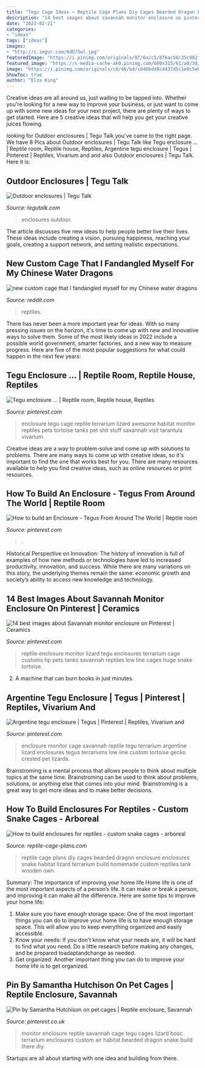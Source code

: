 ```yaml
---
title: "Tegu Cage Ideas ~ Reptile Cage Plans Diy Cages Bearded Dragon Enclosure Enclosures Snake Habitat Lizard Terrarium Build Homemade Custom Reptiles Tank Wooden Own"
description: "14 best images about savannah monitor enclosure on pinterest"
date: "2023-02-21"
categories:
- "ideas"
tags: ["ideas"]
images:
- "http://i.imgur.com/6dD75wl.jpg"
featuredImage: "https://i.pinimg.com/originals/8f/6a/c5/8f6ac56c35c982fef453c5921a43b423.jpg"
featured_image: "https://s-media-cache-ak0.pinimg.com/600x315/61/a0/3d/61a03d05de5c54e33c577618c98572ac.jpg"
image: "https://i.pinimg.com/originals/c6/46/bd/c646bdd8c4437d5c1e8c5eb3c7c2d070.jpg"
ShowToc: true
author: "Elza King"
---
```



Creative ideas are all around us, just waiting to be tapped into. Whether you're looking for a new way to improve your business, or just want to come up with some new ideas for your next project, there are plenty of ways to get started. Here are 5 creative ideas that will help you get your creative juices flowing.

	

		
looking for Outdoor enclosures | Tegu Talk you've came to the right page. We have 8 Pics about Outdoor enclosures | Tegu Talk like Tegu enclosure … | Reptile room, Reptile house, Reptiles, Argentine tegu enclosure | Tegus | Pinterest | Reptiles, Vivarium and and also Outdoor enclosures | Tegu Talk. Here it is:
		
    
## Outdoor Enclosures | Tegu Talk

<img loading=lazy src="https://i5.photobucket.com/albums/y153/varnyard/Enclosure23.jpg" onerror="this.onerror=null;this.src='https://tse1.mm.bing.net/th?id=OIP.aMGIpg0MWZSvkoLZ1dK33QHaFj&amp;pid=15.1';" alt="Outdoor enclosures | Tegu Talk">

_Source: tegutalk.com_

>enclosures outdoor. 

	

The article discusses five new ideas to help people better live their lives. These ideas include creating a vision, pursuing happiness, reaching your goals, creating a support network, and setting realistic expectations.

    
## New Custom Cage That I Fandangled Myself For My Chinese Water Dragons

<img loading=lazy src="http://i.imgur.com/6dD75wl.jpg" onerror="this.onerror=null;this.src='https://tse4.mm.bing.net/th?id=OIP.23q9kMzsML3etU9TpWdPLQHaEK&amp;pid=15.1';" alt="new custom cage that I fandangled myself for my Chinese water dragons">

_Source: reddit.com_

>reptiles. 

	

There has never been a more important year for ideas. With so many pressing issues on the horizon, it's time to come up with new and innovative ways to solve them. Some of the most likely ideas in 2022 include a possible world government, smarter factories, and a new way to measure progress. Here are five of the most popular suggestions for what could happen in the next few years:

    
## Tegu Enclosure … | Reptile Room, Reptile House, Reptiles

<img loading=lazy src="https://i.pinimg.com/originals/bf/2f/18/bf2f18bb0525bfa3833a1c38abdebaf6.jpg" onerror="this.onerror=null;this.src='https://tse3.mm.bing.net/th?id=OIP.WUOqXaOcPcRqspi6_bYSeQHaIp&amp;pid=15.1';" alt="Tegu enclosure … | Reptile room, Reptile house, Reptiles">

_Source: pinterest.com_

>enclosure tegu cage reptile terrarium lizard awesome habitat monitor reptiles pets tortoise tanks pet shit stuff savannah visit tarantula vivarium. 

	

Creative ideas are a way to problem-solve and come up with solutions to problems. There are many ways to come up with creative ideas, so it's important to find the one that works best for you. There are many resources available to help you find creative ideas, such as online resources or print resources.

    
## How To Build An Enclosure - Tegus From Around The World | Reptile Room

<img loading=lazy src="https://i.pinimg.com/originals/8f/6a/c5/8f6ac56c35c982fef453c5921a43b423.jpg" onerror="this.onerror=null;this.src='https://tse1.mm.bing.net/th?id=OIP.rSwseb-MZwA_1IziEt8iEgAAAA&amp;pid=15.1';" alt="How to build an Enclosure - Tegus From Around The World | Reptile room">

_Source: pinterest.com_

>. 

	

Historical Perspective on Innovation:
The history of innovation is full of examples of how new methods or technologies have led to increased productivity, innovation, and success. While there are many variations on this story, the underlying themes remain the same: economic growth and society’s ability to access new knowledge and technology.

    
## 14 Best Images About Savannah Monitor Enclosure On Pinterest | Ceramics

<img loading=lazy src="https://s-media-cache-ak0.pinimg.com/736x/e5/10/23/e51023408ac3c75aa4087e08b251df1c.jpg" onerror="this.onerror=null;this.src='https://tse4.mm.bing.net/th?id=OIP.BbQ5LCphKLNVCQezHQZYZQHaFj&amp;pid=15.1';" alt="14 best images about Savannah monitor enclosure on Pinterest | Ceramics">

_Source: pinterest.com_

>reptile enclosure monitor lizard tegu enclosures terrarium cage customs hp pets tanks savannah reptiles low line cages huge snake tortoise. 

	

2. A machine that can burn books in just minutes.

    
## Argentine Tegu Enclosure | Tegus | Pinterest | Reptiles, Vivarium And

<img loading=lazy src="https://s-media-cache-ak0.pinimg.com/600x315/61/a0/3d/61a03d05de5c54e33c577618c98572ac.jpg" onerror="this.onerror=null;this.src='https://tse2.mm.bing.net/th?id=OIP.oWYezRZnRSRSBt4bfPXMTAHaD4&amp;pid=15.1';" alt="Argentine tegu enclosure | Tegus | Pinterest | Reptiles, Vivarium and">

_Source: pinterest.com_

>enclosure monitor cage savannah reptile tegu terrarium argentine lizard enclosures tegus terrariums low line custom tortoise gecko crested pet lizards. 

	

Brainstroming is a mental process that allows people to think about multiple topics at the same time. Brainstroming can be used to think about problems, solutions, or anything else that comes into your mind. Brainstroming is a great way to get more ideas and to make better decisions.

    
## How To Build Enclosures For Reptiles - Custom Snake Cages - Arboreal

<img loading=lazy src="https://www.reptile-cage-plans.com/gallery/galimages/Misc001.jpg" onerror="this.onerror=null;this.src='https://tse2.mm.bing.net/th?id=OIP.6tljcDk9qseXY_MXcFBtFAHaFj&amp;pid=15.1';" alt="How to build enclosures for reptiles - custom snake cages - arboreal">

_Source: reptile-cage-plans.com_

>reptile cage plans diy cages bearded dragon enclosure enclosures snake habitat lizard terrarium build homemade custom reptiles tank wooden own. 

	

Summary: The importance of improving your home life
Home life is one of the most important aspects of a person’s life. It can make or break a person, and improving it can make all the difference. Here are some tips to improve your home life: 
1. Make sure you have enough storage space: One of the most important things you can do to improve your home life is to have enough storage space. This will allow you to keep everything organized and easily accessible. 
2. Know your needs: If you don’t know what your needs are, it will be hard to find what you need. Do a little research before making any changes, and be prepared toadaptandchange as needed. 
3. Get organized: Another important thing you can do to improve your home life is to get organized.

    
## Pin By Samantha Hutchison On Pet Cages | Reptile Enclosure, Savannah

<img loading=lazy src="https://i.pinimg.com/originals/c6/46/bd/c646bdd8c4437d5c1e8c5eb3c7c2d070.jpg" onerror="this.onerror=null;this.src='https://tse3.mm.bing.net/th?id=OIP.J9FDo5EqYlz_6mrNB69I_wAAAA&amp;pid=15.1';" alt="Pin by Samantha Hutchison on pet cages | Reptile enclosure, Savannah">

_Source: pinterest.co.uk_

>monitor enclosure reptile savannah cage tegu cages lizard bosc terrarium enclosures custom air habitat bearded dragon snake build there diy. 

	

Startups are all about starting with one idea and building from there.

